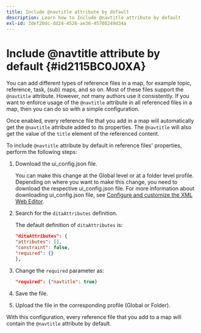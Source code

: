 ```yaml
---
title: Include @navtitle attribute by default
description: Learn how to Include @navtitle attribute by default
exl-id: 3def20dc-dd24-4526-ae36-45708249d34a
---
```

# Include @navtitle attribute by default {#id2115BC0J0XA}

You can add different types of reference files in a map, for example topic, reference, task, \(sub\) maps, and so on. Most of these files support the `@navtitle` attribute. However, not many authors use it consistently. If you want to enforce usage of the `@navtitle` attribute in all referenced files in a map, then you can do so with a simple configuration.

Once enabled, every reference file that you add in a map will automatically get the `@navtitle` attribute added to its properties. The `@navtitle` will also get the value of the `title` element of the referenced content.

To include `@navtitle` attribute by default in reference files' properties, perform the following steps:

1.  Download the ui\_config.json file.

    You can make this change at the Global level or at a folder level profile. Depending on where you want to make this change, you need to download the respective ui\_config.json file. For more information about downloading ui\_config.json file, see [Configure and customize the XML Web Editor](conf-folder-level.md#id2065G300O5Z).

1.  Search for the `ditaAttributes` definition.

    The default definition of `ditaAttributes` is:

    ```json
    "ditaAttributes": {
    "attributes": [],
    "constraint": false,
    "required": {}
    },
    ```

1.  Change the `required` parameter as:

    ```json
    "required": {"navtitle": true}
    ```

1.  Save the file.

1.  Upload the file in the corresponding profile \(Global or Folder\).


With this configuration, every reference file that you add to a map will contain the `@navtitle` attribute by default.
